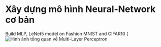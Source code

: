 # Xây dựng mô hình Neural-Network cơ bản
Build MLP, LeNet5 model on Fashion MNIST and CIFAR10
(![Hình ảnh tổng quan về Multi-Layer Perceptron](https://cdn.analyticsvidhya.com/wp-content/uploads/2020/02/ANN-Graph.gif)
